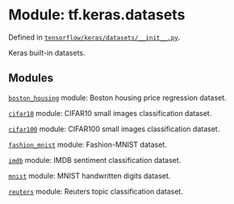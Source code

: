 <div itemscope itemtype="http://developers.google.com/ReferenceObject">
<meta itemprop="name" content="tf.keras.datasets" />
</div>

# Module: tf.keras.datasets



Defined in [`tensorflow/keras/datasets/__init__.py`](https://www.tensorflow.org/code/tensorflow/keras/datasets/__init__.py).

Keras built-in datasets.

## Modules

[`boston_housing`](../../tf/keras/datasets/boston_housing.md) module: Boston housing price regression dataset.

[`cifar10`](../../tf/keras/datasets/cifar10.md) module: CIFAR10 small images classification dataset.

[`cifar100`](../../tf/keras/datasets/cifar100.md) module: CIFAR100 small images classification dataset.

[`fashion_mnist`](../../tf/keras/datasets/fashion_mnist.md) module: Fashion-MNIST dataset.

[`imdb`](../../tf/keras/datasets/imdb.md) module: IMDB sentiment classification dataset.

[`mnist`](../../tf/keras/datasets/mnist.md) module: MNIST handwritten digits dataset.

[`reuters`](../../tf/keras/datasets/reuters.md) module: Reuters topic classification dataset.


